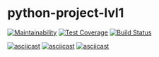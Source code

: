 # python-project-lvl1

[![Maintainability](https://api.codeclimate.com/v1/badges/40efd01ad90901b830e4/maintainability)](https://codeclimate.com/github/PolyMaG/python-project-lvl1/maintainability)
[![Test Coverage](https://api.codeclimate.com/v1/badges/40efd01ad90901b830e4/test_coverage)](https://codeclimate.com/github/PolyMaG/python-project-lvl1/test_coverage)
[![Build Status](https://travis-ci.com/PolyMaG/python-project-lvl1.svg?branch=master)](https://travis-ci.com/PolyMaG/python-project-lvl1)

[![asciicast](https://asciinema.org/a/MBSP6SUau11VChnpljMEbQSfo.svg)](https://asciinema.org/a/MBSP6SUau11VChnpljMEbQSfo)
[![asciicast](https://asciinema.org/a/ATdZpz4Lm22c8AvFKJTIzs66S.svg)](https://asciinema.org/a/ATdZpz4Lm22c8AvFKJTIzs66S)
[![asciicast](https://asciinema.org/a/iORCargYJZALliVyhIGW09SZJ.svg)](https://asciinema.org/a/iORCargYJZALliVyhIGW09SZJ)
